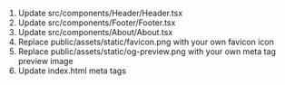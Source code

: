 1. Update src/components/Header/Header.tsx
2. Update src/components/Footer/Footer.tsx
3. Update src/components/About/About.tsx
4. Replace public/assets/static/favicon.png with your own favicon icon
5. Replace public/assets/static/og-preview.png with your own meta tag preview image
4. Update index.html meta tags